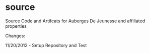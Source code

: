 source
======

Source Code and Artifcats for Auberges De Jeunesse and affiliated properties

Changes:

11/20/2012 - Setup Repository and Test
